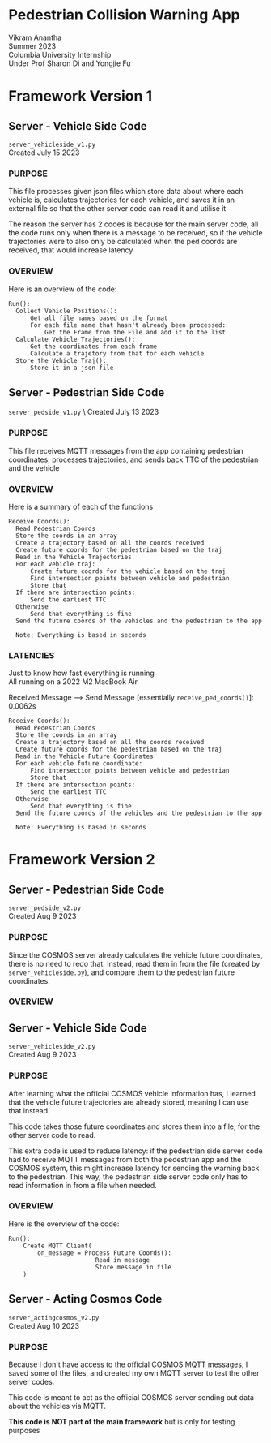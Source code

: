 # Pedestrian Collision Warning App
Vikram Anantha \
Summer 2023 \
Columbia University Internship \
Under Prof Sharon Di and Yongjie Fu

# Framework Version 1

## Server - Vehicle Side Code

`server_vehicleside_v1.py` \
Created July 15 2023

### PURPOSE ###
This file processes given json files which store data about where each vehicle
is, calculates trajectories for each vehicle, and saves it in an external file 
so that the other server code can read it and utilise it

The reason the server has 2 codes is because for the main server code, 
all the code runs only when there is a message to be received, so if the 
vehicle trajectories were to also only be calculated when the ped coords are received, 
that would increase latency

### OVERVIEW ###
Here is an overview of the code:
~~~
Run():
  Collect Vehicle Positions():
      Get all file names based on the format
      For each file name that hasn't already been processed:
          Get the Frame from the File and add it to the list
  Calculate Vehicle Trajectories():
      Get the coordinates from each frame
      Calculate a trajetory from that for each vehicle
  Store the Vehicle Traj():
      Store it in a json file
~~~


## Server - Pedestrian Side Code
`server_pedside_v1.py` \ 
Created July 13 2023

### PURPOSE ###
This file receives MQTT messages from the app containing pedestrian coordinates, 
processes trajectories, and sends back TTC of the pedestrian and the vehicle

### OVERVIEW ###

Here is a summary of each of the functions

~~~
Receive Coords():
  Read Pedestrian Coords
  Store the coords in an array
  Create a trajectory based on all the coords received
  Create future coords for the pedestrian based on the traj
  Read in the Vehicle Trajectories
  For each vehicle traj:
      Create future coords for the vehicle based on the traj
      Find intersection points between vehicle and pedestrian
      Store that
  If there are intersection points:
      Send the earliest TTC
  Otherwise
      Send that everything is fine
  Send the future coords of the vehicles and the pedestrian to the app

  Note: Everything is based in seconds
~~~

### LATENCIES ###
Just to know how fast everything is running \
All running on a 2022 M2 MacBook Air

Received Message --> Send Message [essentially `receive_ped_coords()`]: 0.0062s

~~~
Receive Coords():
  Read Pedestrian Coords
  Store the coords in an array
  Create a trajectory based on all the coords received
  Create future coords for the pedestrian based on the traj
  Read in the Vehicle Future Coordinates
  For each vehicle future coordinate:
      Find intersection points between vehicle and pedestrian
      Store that
  If there are intersection points:
      Send the earliest TTC
  Otherwise
      Send that everything is fine
  Send the future coords of the vehicles and the pedestrian to the app

  Note: Everything is based in seconds
~~~

# Framework Version 2

## Server - Pedestrian Side Code
`server_pedside_v2.py` \
Created Aug 9 2023

### PURPOSE ###

Since the COSMOS server already calculates the vehicle future coordinates, there is no need to redo that. Instead, read them in from the file (created by `server_vehicleside.py`), and compare them to the pedestrian future coordinates.

### OVERVIEW ###



## Server - Vehicle Side Code
`server_vehicleside_v2.py` \
Created Aug 9 2023

### PURPOSE ###

After learning what the official COSMOS vehicle information has, I learned that the vehicle future trajectories are already stored, meaning I can use that instead. 

This code takes those future coordinates and stores them into a file, for the other server code to read.

This extra code is used to reduce latency: if the pedestrian side server code had to receive MQTT messages from both the pedestrian app and the COSMOS system, this might increase latency for sending the warning back to the pedestrian. This way, the pedestrian side server code only has to read information in from a file when needed.


### OVERVIEW ###

Here is the overview of the code:

~~~
Run():
    Create MQTT Client(
        on_message = Process Future Coords():
                        Read in message
                        Store message in file
    )
~~~

## Server - Acting Cosmos Code
`server_actingcosmos_v2.py` \
Created Aug 10 2023

### PURPOSE ###

Because I don't have access to the official COSMOS MQTT messages, I saved some of the files, and created my own MQTT server to test the other server codes.


This code is meant to act as the official COSMOS server sending out data about the vehicles via MQTT.

**This code is NOT part of the main framework** but is only for testing purposes

